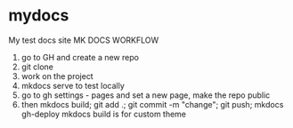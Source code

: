 # mydocs
My test docs site
MK DOCS WORKFLOW

1. go to GH and create a new repo
2. git clone <paste the link to repo>
3. work on the project
4. mkdocs serve to test locally
5. go to gh settings - pages and set a new page, make the repo public
6. then mkdocs build; git add .; git commit -m "change"; git push; mkdocs gh-deploy
mkdocs build is for custom theme